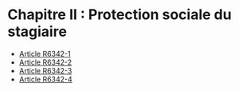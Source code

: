 # Chapitre II : Protection sociale du stagiaire

* [Article R6342-1](./LEGIARTI000018522408.md)
* [Article R6342-2](./LEGIARTI000028975872.md)
* [Article R6342-3](./LEGIARTI000018522404.md)
* [Article R6342-4](./LEGIARTI000018522402.md)
